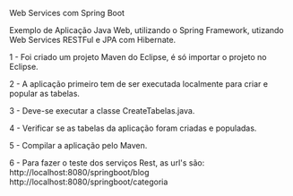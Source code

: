 Web Services com Spring Boot

Exemplo de Aplicação Java Web, utilizando o Spring Framework, utizando Web Services RESTFul e JPA com Hibernate.

1 - Foi criado um projeto Maven do Eclipse, é só importar o projeto no Eclipse.

2 - A aplicação primeiro tem de ser executada localmente para criar e popular as tabelas.

3 - Deve-se executar a classe CreateTabelas.java.

4 - Verificar se as tabelas da aplicação foram criadas e populadas.

5 - Compilar a aplicação pelo Maven.

6 - Para fazer o teste dos serviços Rest, as url's são: 
http://localhost:8080/springboot/blog 
http://localhost:8080/springboot/categoria